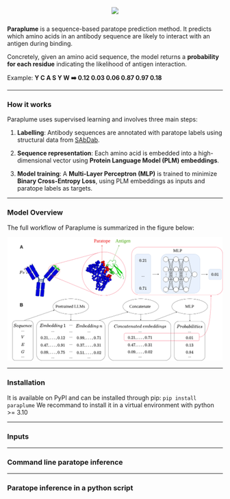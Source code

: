<h1 align="center">
  <img src="docs/logo.svg" width="300">
</h1>

**Paraplume** is a sequence-based paratope prediction method. It predicts which amino acids in an antibody sequence are likely to interact with an antigen during binding.

Concretely, given an amino acid sequence, the model returns a **probability for each residue** indicating the likelihood of antigen interaction.

Example:
**Y C A S Y W :arrow_right: 0.12 0.03 0.06 0.87 0.97 0.18**

---

### How it works

Paraplume uses supervised learning and involves three main steps:

1. **Labelling**:
   Antibody sequences are annotated with paratope labels using structural data from [SAbDab](http://opig.stats.ox.ac.uk/webapps/newsabdab/).

2. **Sequence representation**:
   Each amino acid is embedded into a high-dimensional vector using **Protein Language Model (PLM) embeddings**.

3. **Model training**:
   A **Multi-Layer Perceptron (MLP)** is trained to minimize **Binary Cross-Entropy Loss**, using PLM embeddings as inputs and paratope labels as targets.

---

### Model Overview

The full workflow of Paraplume is summarized in the figure below:

![Summary](./doc/figure1.png)

---
### Installation
It is available on PyPI and can be installed through pip:
`pip install paraplume`
We recommand to install it in a virtual environment with python >= 3.10

---
### Inputs

---
### Command line paratope inference

---
### Paratope inference in a python script

